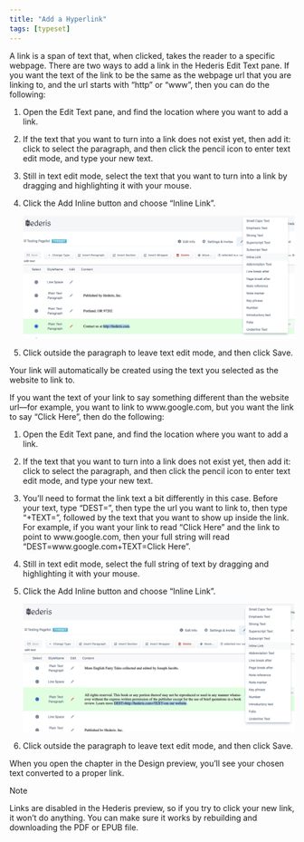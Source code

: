 ```yaml
---
title: "Add a Hyperlink"
tags: [typeset]
---
```

 
<html><body><section data-type="chapter" class="hsecchapter" data-hederis-type="hsecchapter" id="add-a-link" data-pi-attrs="id: add-a-link; data-tags: typeset;" role="doc-chapter" data-tags="typeset" data-author-name=" " data-book-title=" " title="Add a Hyperlink"><p class="hblkp" data-hederis-type="hblkp" id="pHJi4bc1Q">A link is a span of text that, when clicked, takes the reader to a specific webpage. There are two ways to add a link in the Hederis Edit Text pane. If you want the text of the link to be the same as the webpage url that you are linking to, and the url starts with &#8220;http&#8221; or &#8220;www&#8221;, then you can do the following:</p><ol class="hwprnumlist" data-hederis-type="hwprnumlist" id="pz0d0JPe7"><li class="hblkoli" data-hederis-type="hblkoli" id="likDryTgNP"><p class="hblkoli" data-hederis-type="hblklip" id="puxIM5oBp">Open the Edit Text pane, and find the location where you want to add a link.</p></li><li class="hblkoli" data-hederis-type="hblkoli" id="lieYCtKGgw"><p class="hblkoli" data-hederis-type="hblklip" id="pnjcATVe9">If the text that you want to turn into a link does not exist yet, then add it: click to select the paragraph, and then click the pencil icon to enter text edit mode, and type your new text.</p></li><li class="hblkoli" data-hederis-type="hblkoli" id="lit4wUAffz"><p class="hblkoli" data-hederis-type="hblklip" id="pKE6Xlj1a">Still in text edit mode, select the text that you want to turn into a link by dragging and highlighting it with your mouse. </p></li><li class="hblkoli" data-hederis-type="hblkoli" id="liVgDvpG46"><p class="hblkoli" data-hederis-type="hblklip" id="paO84JvkD">Click the Add Inline button and choose &#8220;Inline Link&#8221;.</p><img data-hederis-type="hblkimg" class="hblkimg" id="pVQc4rzHQ" src="/images/insertlink1.png" data-img-src="/images/insertlink1.png"/></li><li class="hblkoli" data-hederis-type="hblkoli" id="lii343qKd3"><p class="hblkoli" data-hederis-type="hblklip" id="prlTBuEr5">Click outside the paragraph to leave text edit mode, and then click Save.</p></li></ol><p class="hblkp" data-hederis-type="hblkp" id="prlBtglAT">Your link will automatically be created using the text you selected as the website to link to.</p><p class="hblkp" data-hederis-type="hblkp" id="p7ItkwMDS">If you want the text of your link to say something different than the website url&#8212;for example, you want to link to www.google.com, but you want the link to say &#8220;Click Here&#8221;, then do the following:</p><ol class="hwprnumlist" data-hederis-type="hwprnumlist" id="p5t1b310A"><li class="hblkoli" data-hederis-type="hblkoli" id="liJTGm0Y83"><p class="hblkoli" data-hederis-type="hblklip" id="pRcVPBQDK">Open the Edit Text pane, and find the location where you want to add a link.</p></li><li class="hblkoli" data-hederis-type="hblkoli" id="liwnhQmGC6"><p class="hblkoli" data-hederis-type="hblklip" id="piuNj52uX">If the text that you want to turn into a link does not exist yet, then add it: click to select the paragraph, and then click the pencil icon to enter text edit mode, and type your new text.</p></li><li class="hblkoli" data-hederis-type="hblkoli" id="liREwQFoLq"><p class="hblkoli" data-hederis-type="hblklip" id="pw3AHkQ9F">You&#8217;ll need to format the link text a bit differently in this case. Before your text, type &#8220;DEST=&#8221;, then type the url you want to link to, then type &#8220;+TEXT=&#8221;, followed by the text that you want to show up inside the link. For example, if you want your link to read &#8220;Click Here&#8221; and the link to point to www.google.com, then your full string will read &#8220;DEST=www.google.com+TEXT=Click Here&#8221;.</p></li><li class="hblkoli" data-hederis-type="hblkoli" id="li1oxPupd0"><p class="hblkoli" data-hederis-type="hblklip" id="pxgEhFMyL">Still in text edit mode, select the full string of text by dragging and highlighting it with your mouse. </p></li><li class="hblkoli" data-hederis-type="hblkoli" id="liZNyg1TV1"><p class="hblkoli" data-hederis-type="hblklip" id="p1UaTXbzb">Click the Add Inline button and choose &#8220;Inline Link&#8221;.</p><img data-hederis-type="hblkimg" class="hblkimg" id="pE8486gKP" src="/images/insertlink2.png" data-img-src="/images/insertlink2.png"/></li><li class="hblkoli" data-hederis-type="hblkoli" id="liK9toANL4"><p class="hblkoli" data-hederis-type="hblklip" id="p5G67M0pd">Click outside the paragraph to leave text edit mode, and then click Save.</p></li></ol><p class="hblkp" data-hederis-type="hblkp" id="pbPcoI6Im">When you open the chapter in the Design preview, you&#8217;ll see your chosen text converted to a proper link. </p><aside class="hwprbox box" data-hederis-type="hwprbox" id="pW1GzPrtp" data-type="sidebar"><p class="hblktype" data-hederis-type="hblktype" id="p2vFENKKc">Note</p><p class="hblkp" data-hederis-type="hblkp" id="pANyPszD1">Links are disabled in the Hederis preview, so if you try to click your new link, it won&#8217;t do anything. You can make sure it works by rebuilding and downloading the PDF or EPUB file.</p></aside></section></body></html>

